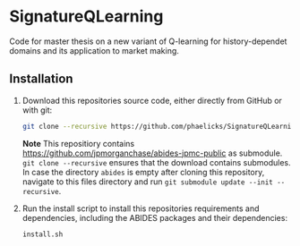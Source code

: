 # SignatureQLearning
 Code for master thesis on a new variant of Q-learning for history-dependet domains and its application to market making.

## Installation

1. Download this repositories source code, either directly from GitHub or with git:

    ```bash
    git clone --recursive https://github.com/phaelicks/SignatureQLearning.git
    ```
    **Note** This repositiory contains https://github.com/jpmorganchase/abides-jpmc-public
    as submodule. `git clone --recursive` ensures that the download contains submodules.
    In case the directory `abides` is empty after cloning this repository, navigate to this files directory and run `git submodule update --init --recursive`.

2. Run the install script to install this repositories requirements and dependencies, including the ABIDES packages and their dependencies:
    ```
    install.sh
    ```
